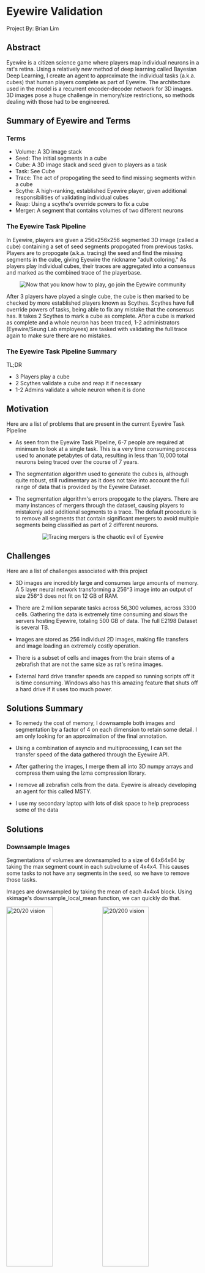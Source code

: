 # Eyewire Validation

Project By: Brian Lim

## Abstract
Eyewire is a citizen science game where players map individual neurons in a rat's retina. Using a relatively new method of deep learning called Bayesian Deep Learning, I create an agent to approximate the individual tasks (a.k.a. cubes) that human players complete as part of Eyewire. The architecture used in the model is a recurrent encoder-decoder network for 3D images. 3D images pose a huge challenge in memory/size restrictions, so methods dealing with those had to be engineered.

## Summary of Eyewire and Terms

### Terms
* Volume: A 3D image stack
* Seed: The initial segments in a cube
* Cube: A 3D image stack and seed given to players as a task
* Task: See Cube
* Trace: The act of propogating the seed to find missing segments within a cube
* Scythe: A high-ranking, established Eyewire player, given additional responsibilities of validating individual cubes
* Reap: Using a scythe's override powers to fix a cube
* Merger: A segment that contains volumes of two different neurons


### The Eyewire Task Pipeline
In Eyewire, players are given a 256x256x256 segmented 3D image (called a cube) containing a set of seed segments propogated from previous tasks. Players are to propogate (a.k.a. tracing) the seed and find the missing segments in the cube, giving Eyewire the nickname "adult coloring." As players play individual cubes, their traces are aggregated into a consensus and marked as the combined trace of the playerbase.

<p align="center">
  <img src="http://wiki.eyewire.org:88/images/thumb/4/4a/1.png/800px-1.png" title="Now that you know how to play, go join the Eyewire community" />
</p>

After 3 players have played a single cube, the cube is then marked to be checked by more established players known as Scythes. Scythes have full override powers of tasks, being able to fix any mistake that the consensus has. It takes 2 Scythes to mark a cube as complete. After a cube is marked as complete and a whole neuron has been traced, 1-2 administrators (Eyewire/Seung Lab employees) are tasked with validating the full trace again to make sure there are no mistakes. 

### The Eyewire Task Pipeline Summary
TL;DR
* 3 Players play a cube
* 2 Scythes validate a cube and reap it if necessary
* 1-2 Admins validate a whole neuron when it is done

## Motivation
Here are a list of problems that are present in the current Eyewire Task Pipeline

* As seen from the Eyewire Task Pipeline, 6-7 people are required at minimum to look at a single task. This is a very time consuming process used to anonate petabytes of data, resulting in less than 10,000 total neurons being traced over the course of 7 years. 

* The segmentation algorithm used to generate the cubes is, although quite robust, still rudimentary as it does not take into account the full range of data that is provided by the Eyewire Dataset. 

* The segmentation algorithm's errors propogate to the players. There are many instances of mergers through the dataset, causing players to mistakenly add additional segments to a trace. The default procedure is to remove all segments that contain significant mergers to avoid multiple segments being classified as part of 2 different neurons.

<p align="center">
  <img src="http://wiki.eyewire.org:88/images/thumb/9/9c/No_borders2.png/800px-No_borders2.png" title="Tracing mergers is the chaotic evil of Eyewire" />
</p>

## Challenges
Here are a list of challenges associated with this project

* 3D images are incredibly large and consumes large amounts of memory. A 5 layer neural network transforming a 256^3 image into an output of size 256^3 does not fit on 12 GB of RAM.

* There are 2 million separate tasks across 56,300 volumes, across 3300 cells. Gathering the data is extremely time consuming and slows the servers hosting Eyewire, totaling 500 GB of data. The full E2198 Dataset is several TB.

* Images are stored as 256 individual 2D images, making file transfers and image loading an extremely costly operation.

* There is a subset of cells and images from the brain stems of a zebrafish that are not the same size as rat's retina images.

* External hard drive transfer speeds are capped so running scripts off it is time consuming. Windows also has this amazing feature that shuts off a hard drive if it uses too much power.

## Solutions Summary

* To remedy the cost of memory, I downsample both images and segmentation by a factor of 4 on each dimension to retain some detail. I am only looking for an approximation of the final annotation.

* Using a combination of asyncio and multiprocessing, I can set the transfer speed of the data gathered through the Eyewire API.

* After gathering the images, I merge them all into 3D numpy arrays and compress them using the lzma compression library.

* I remove all zebrafish cells from the data. Eyewire is already developing an agent for this called MSTY.

* I use my secondary laptop with lots of disk space to help preprocess some of the data

## Solutions

### Downsample Images

Segmentations of volumes are downsampled to a size of 64x64x64 by taking the max segment count in each subvolume of 4x4x4. This causes some tasks to not have any segments in the seed, so we have to remove those tasks. 

Images are downsampled by taking the mean of each 4x4x4 block. Using skimage's downsample_local_mean function, we can quickly do that. 

<p float="left">
  <img src="https://storage.googleapis.com/e2198_compressed/Volume-71141-71142/jpg/0.jpg" width="49%" title="20/20 vision" />
  <img src="https://i.imgur.com/NTVp4Hx.jpg" width="49%" title="20/200 vision" /> 
</p>

### Using asyncio and multiprocessing

TODO. Lots of sample code is needed in this section

## Bayesian Deep Learning

Bayesian deep learning is new method of deep learning that deals with the problem of uncertainty. Take a model that tries to classify dogs and cats. What would the model output if it came across this image?

<p align="center">
  <img src="https://github.com/kyle-dorman/bayesian-neural-network-blogpost/blob/master/blog_images/catdog.png?raw=true" title="Dogcat? Catdog? Let's just call it a monster" />
</p>

Ideally, there would be a 3rd category that has a label of neither dog nor cat, but adding that label would cost additional data collection. The solution is for the model to output both the classification and an uncertainly value. We can train the model with a loss function that penalizes uncertainty (u) by adding log(u) to the loss function when the original prediction is adjusted for u. 

In the case of binary classification, our output (ŷ) is within the range (0,1), and our uncertainty (u) is within the range \[1, inf). Our equations are given as follows:

* Probability of output given ŷ, u

<p align="center">
  <img src="https://latex.codecogs.com/gif.latex?P(\^{y},&space;u)&space;=&space;\sigma\(\frac{\^{y}}{u}\)" title="Oh god complex equations" />
</p>

* Loss of output given ŷ, u, and ground truth (y)

<p align="center">
  <img src="https://i.imgur.com/UKOWaJb.gif" title="AHHHH MORE COMPLEX EQUATIONS" />
</p>
Where σ is the sigmoid function


The result of these equations is that as uncertainty increases, P(ŷ, u) approaches 0.5 and cancels out the logit output ŷ. The sigmoid function is a very sensitive function, making inputs just outside 0 approach either a 0 or 1 probability. Therefore, learning an uncertainty term allows the model to make a guess without being penalized too heavily. We can also derive insight from the uncertainty term itself.

## Credits

* Eyewire: Providing the resources for this project
  * Amy Sterling: Connecting me to the development team, and for supporting me in building this project
  * Chris Jordan: Creating the OAuth API authentication for me to connect to the API without using a logged in browser
  * Doug Bland: Moral support
* Princeton University - Seung Laboratory: Maintaining Eyewire to be an awesome citizen science game and for developers to work on my requests
* MIT: Building Eyewire
* Professor Yu-Xiang Wang: Providing insight into segmentation and how to create a model
